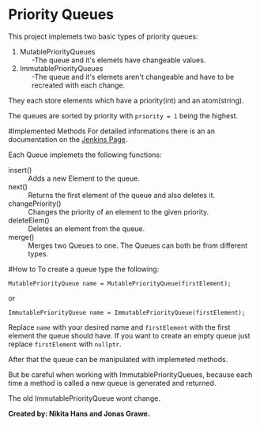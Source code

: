 # Priority Queues
This project implemets two basic types of priority queues:
<ol>
	<li>MutablePriorityQueues
		<ol>-The queue and it's elemets have changeable values.</ol>
	</li>
	<li>ImmutablePriorityQueues
		<ol>-The queue and it's elemets aren't changeable and have to be recreated with each change.</ol>
	</li>
</ol>
They each store elements which have a priority(int) and an atom(string).

The queues are sorted by priority with `priority = 1` being the highest.

#Implemented Methods
For detailed informations there is an an documentation on the [Jenkins Page](https://terraform.cs.hm.edu/jenkins/view/algdat%20PQueues/job/grp08-queues/).

Each Queue implemets the following functions:
<dl>
  <dt>insert()</dt>
  <dd>Adds a new Element to the queue.</dd>

  <dt>next()</dt>
  <dd>Returns the first element of the queue and also deletes it.</dd>
  
  <dt>changePriority()</dt>
  <dd>Changes the priority of an element to the given priority.</dd>
  
  <dt>deleteElem()</dt>
  <dd>Deletes an element from the queue.</dd>
  
  <dt>merge()</dt>
  <dd>Merges two Queues to one. The Queues can both be from different types.</dd>
</dl>

#How to
To create a queue type the following:

`MutablePriorityQueue name = MutablePriorityQueue(firstElement);`

or

`ImmutablePriorityQueue name = ImmutablePriorityQueue(firstElement);`

Replace `name` with your desired name and `firstElement` with the first element the queue should have. If you want to create an empty queue just replace `firstElement` with `nullptr`.

After that the queue can be manipulated with implemeted methods.

But be careful when working with ImmutablePriorityQueues, because each time a method is called a new queue is generated and returned.

The old ImmutablePriorityQueue wont change.

**Created by: Nikita Hans and Jonas Grawe.**
